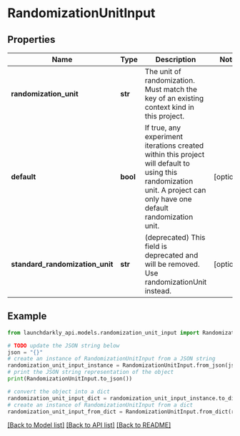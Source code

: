 # RandomizationUnitInput


## Properties

Name | Type | Description | Notes
------------ | ------------- | ------------- | -------------
**randomization_unit** | **str** | The unit of randomization. Must match the key of an existing context kind in this project. | 
**default** | **bool** | If true, any experiment iterations created within this project will default to using this randomization unit. A project can only have one default randomization unit. | [optional] 
**standard_randomization_unit** | **str** | (deprecated) This field is deprecated and will be removed. Use randomizationUnit instead. | [optional] 

## Example

```python
from launchdarkly_api.models.randomization_unit_input import RandomizationUnitInput

# TODO update the JSON string below
json = "{}"
# create an instance of RandomizationUnitInput from a JSON string
randomization_unit_input_instance = RandomizationUnitInput.from_json(json)
# print the JSON string representation of the object
print(RandomizationUnitInput.to_json())

# convert the object into a dict
randomization_unit_input_dict = randomization_unit_input_instance.to_dict()
# create an instance of RandomizationUnitInput from a dict
randomization_unit_input_from_dict = RandomizationUnitInput.from_dict(randomization_unit_input_dict)
```
[[Back to Model list]](../README.md#documentation-for-models) [[Back to API list]](../README.md#documentation-for-api-endpoints) [[Back to README]](../README.md)


